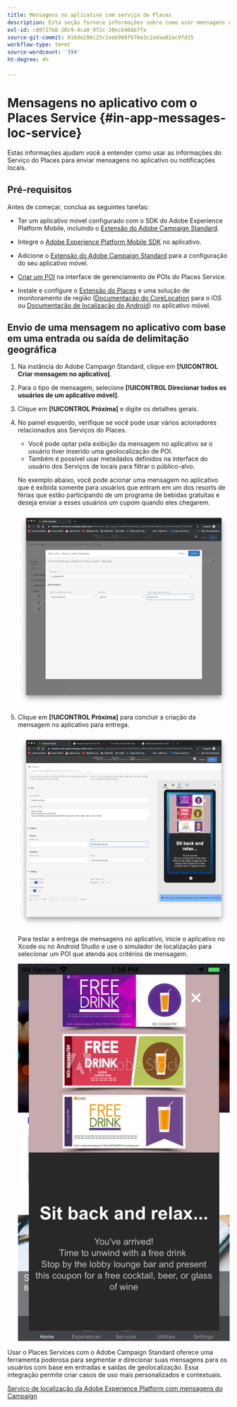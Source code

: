 ```yaml
---
title: Mensagens no aplicativo com serviço de Places
description: Esta seção fornece informações sobre como usar mensagens de push no Campaign Standard com mensagens no aplicativo no Campaign Standard.
exl-id: c80727b8-20c9-4ca0-9f2c-20ec646bb7fa
source-git-commit: 010de286c25c1eeb989fb76e3c2adaa82ac9fd35
workflow-type: tm+mt
source-wordcount: '394'
ht-degree: 4%

---
```


# Mensagens no aplicativo com o Places Service {#in-app-messages-loc-service}

Estas informações ajudam você a entender como usar as informações do Serviço do Places para enviar mensagens no aplicativo ou notificações locais.

## Pré-requisitos

Antes de começar, conclua as seguintes tarefas:

* Ter um aplicativo móvel configurado com o SDK do Adobe Experience Platform Mobile, incluindo o [Extensão do Adobe Campaign Standard](https://aep-sdks.gitbook.io/docs/using-mobile-extensions/adobe-campaign-standard).

* Integre o [Adobe Experience Platform Mobile SDK](https://aep-sdks.gitbook.io/docs/getting-started/get-the-sdk) no aplicativo.
* Adicione o [Extensão do Adobe Campaign Standard](https://aep-sdks.gitbook.io/docs/using-mobile-extensions/adobe-campaign-standard) para a configuração do seu aplicativo móvel.

* [Criar um POI](/help/poi-mgmt-ui/create-a-poi-ui.md) na interface de gerenciamento de POIs do Places Service.

* Instale e configure o [Extensão do Places](/help/places-ext-aep-sdks/places-extension/places-extension.md) e uma solução de monitoramento de região ([Documentação do CoreLocation](https://developer.apple.com/documentation/corelocation/monitoring_the_user_s_proximity_to_geographic_regions) para o iOS ou [Documentação de localização do Android](https://developer.android.com/training/location/geofencing)) no aplicativo móvel.

## Envio de uma mensagem no aplicativo com base em uma entrada ou saída de delimitação geográfica

1. Na instância do Adobe Campaign Standard, clique em **[!UICONTROL Criar mensagem no aplicativo]**.
1. Para o tipo de mensagem, selecione **[!UICONTROL Direcionar todos os usuários de um aplicativo móvel]**.
1. Clique em **[!UICONTROL Próxima]** e digite os detalhes gerais.
1. No painel esquerdo, verifique se você pode usar vários acionadores relacionados aos Serviços do Places.

   * Você pode optar pela exibição da mensagem no aplicativo se o usuário tiver inserido uma geolocalização de POI.
   * Também é possível usar metadados definidos na interface do usuário dos Serviços de locais para filtrar o público-alvo.

   No exemplo abaixo, você pode acionar uma mensagem no aplicativo que é exibida somente para usuários que entram em um dos resorts de férias que estão participando de um programa de bebidas gratuitas e deseja enviar a esses usuários um cupom quando eles chegarem.

   ![&quot;Metadados de locais de mensagens no aplicativo&quot;](/help/assets/last-entered-vacation.png)

1. Clique em **[!UICONTROL Próxima]** para concluir a criação da mensagem no aplicativo para entrega.

   ![&quot;criar um evento&quot;](/help/assets/prepare-ACS.png)

   Para testar a entrega de mensagens no aplicativo, inicie o aplicativo no Xcode ou no Android Studio e use o simulador de localização para selecionar um POI que atenda aos critérios de mensagem.

   ![&quot;beba cupom&quot;](/help/assets/drink-coupon-on-app.png)

Usar o Places Services com o Adobe Campaign Standard oferece uma ferramenta poderosa para segmentar e direcionar suas mensagens para os usuários com base em entradas e saídas de geolocalização. Essa integração permite criar casos de uso mais personalizados e contextuais.

<!--I changed this embed to a link to pass validation. We should not link to youtube videos, so please upload this to MCP-->

[Serviço de localização da Adobe Experience Platform com mensagens do Campaign](https://www.youtube.com/watch?v=ikiTTQw9c-o)
